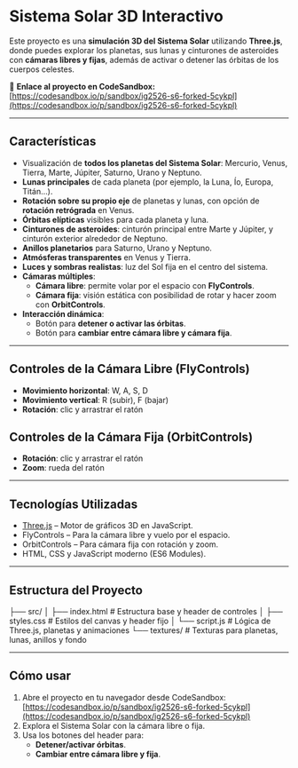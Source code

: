 # Sistema Solar 3D Interactivo

Este proyecto es una **simulación 3D del Sistema Solar** utilizando **Three.js**, donde puedes explorar los planetas, sus lunas y cinturones de asteroides con **cámaras libres y fijas**, además de activar o detener las órbitas de los cuerpos celestes.

🔗 **Enlace al proyecto en CodeSandbox:** [https://codesandbox.io/p/sandbox/ig2526-s6-forked-5cykpl](https://codesandbox.io/p/sandbox/ig2526-s6-forked-5cykpl)

---

## Características

- Visualización de **todos los planetas del Sistema Solar**: Mercurio, Venus, Tierra, Marte, Júpiter, Saturno, Urano y Neptuno.  
- **Lunas principales** de cada planeta (por ejemplo, la Luna, Ío, Europa, Titán…).  
- **Rotación sobre su propio eje** de planetas y lunas, con opción de **rotación retrógrada** en Venus.  
- **Órbitas elípticas** visibles para cada planeta y luna.  
- **Cinturones de asteroides**: cinturón principal entre Marte y Júpiter, y cinturón exterior alrededor de Neptuno.  
- **Anillos planetarios** para Saturno, Urano y Neptuno.  
- **Atmósferas transparentes** en Venus y Tierra.  
- **Luces y sombras realistas**: luz del Sol fija en el centro del sistema.  
- **Cámaras múltiples**:
  - **Cámara libre**: permite volar por el espacio con **FlyControls**.  
  - **Cámara fija**: visión estática con posibilidad de rotar y hacer zoom con **OrbitControls**.  
- **Interacción dinámica**:
  - Botón para **detener o activar las órbitas**.  
  - Botón para **cambiar entre cámara libre y cámara fija**.  

---

## Controles de la Cámara Libre (FlyControls)

- **Movimiento horizontal**: W, A, S, D  
- **Movimiento vertical**: R (subir), F (bajar)  
- **Rotación**: clic y arrastrar el ratón  

## Controles de la Cámara Fija (OrbitControls)

- **Rotación**: clic y arrastrar el ratón  
- **Zoom**: rueda del ratón  

---

## Tecnologías Utilizadas

- [Three.js](https://threejs.org/) – Motor de gráficos 3D en JavaScript.  
- FlyControls – Para la cámara libre y vuelo por el espacio.  
- OrbitControls – Para cámara fija con rotación y zoom.  
- HTML, CSS y JavaScript moderno (ES6 Modules).  

---

## Estructura del Proyecto

├── src/
│ ├── index.html # Estructura base y header de controles
│ ├── styles.css # Estilos del canvas y header fijo
│ └── script.js # Lógica de Three.js, planetas y animaciones
└── textures/ # Texturas para planetas, lunas, anillos y fondo


---

## Cómo usar

1. Abre el proyecto en tu navegador desde CodeSandbox: [https://codesandbox.io/p/sandbox/ig2526-s6-forked-5cykpl](https://codesandbox.io/p/sandbox/ig2526-s6-forked-5cykpl)  
2. Explora el Sistema Solar con la cámara libre o fija.  
3. Usa los botones del header para:
   - **Detener/activar órbitas**.  
   - **Cambiar entre cámara libre y fija**.  
